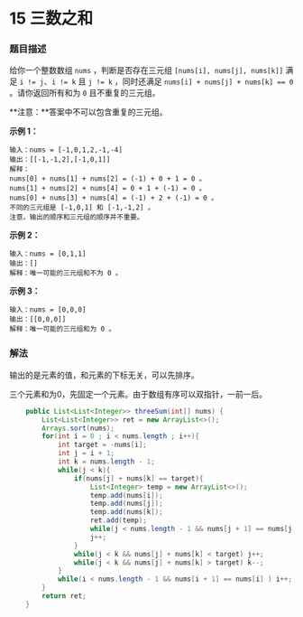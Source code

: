 # 15 三数之和

### 题目描述

给你一个整数数组 `nums` ，判断是否存在三元组 `[nums[i], nums[j], nums[k]]` 满足 `i != j`、`i != k` 且 `j != k` ，同时还满足 `nums[i] + nums[j] + nums[k] == 0` 。请你返回所有和为 `0` 且不重复的三元组。

**注意：**答案中不可以包含重复的三元组。

 

**示例 1：**

```
输入：nums = [-1,0,1,2,-1,-4]
输出：[[-1,-1,2],[-1,0,1]]
解释：
nums[0] + nums[1] + nums[2] = (-1) + 0 + 1 = 0 。
nums[1] + nums[2] + nums[4] = 0 + 1 + (-1) = 0 。
nums[0] + nums[3] + nums[4] = (-1) + 2 + (-1) = 0 。
不同的三元组是 [-1,0,1] 和 [-1,-1,2] 。
注意，输出的顺序和三元组的顺序并不重要。
```

**示例 2：**

```
输入：nums = [0,1,1]
输出：[]
解释：唯一可能的三元组和不为 0 。
```

**示例 3：**

```
输入：nums = [0,0,0]
输出：[[0,0,0]]
解释：唯一可能的三元组和为 0 。
```



### 解法

输出的是元素的值，和元素的下标无关，可以先排序。

三个元素和为0，先固定一个元素。由于数组有序可以双指针，一前一后。

```java
	public List<List<Integer>> threeSum(int[] nums) {
        List<List<Integer>> ret = new ArrayList<>();
        Arrays.sort(nums);
        for(int i = 0 ; i < nums.length ; i++){
            int target = -nums[i];
            int j = i + 1;
            int k = nums.length - 1;
            while(j < k){
                if(nums[j] + nums[k] == target){
                    List<Integer> temp = new ArrayList<>();
                    temp.add(nums[i]);
                    temp.add(nums[j]);
                    temp.add(nums[k]);
                    ret.add(temp);
                    while(j < nums.length - 1 && nums[j + 1] == nums[j]) j++;
                    j++;
                }
                while(j < k && nums[j] + nums[k] < target) j++;
                while(j < k && nums[j] + nums[k] > target) k--;
            }
            while(i < nums.length - 1 && nums[i + 1] == nums[i] ) i++;
        }
        return ret;
    }
```

